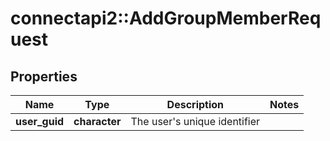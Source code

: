 # connectapi2::AddGroupMemberRequest


## Properties
Name | Type | Description | Notes
------------ | ------------- | ------------- | -------------
**user_guid** | **character** | The user&#39;s unique identifier | 


